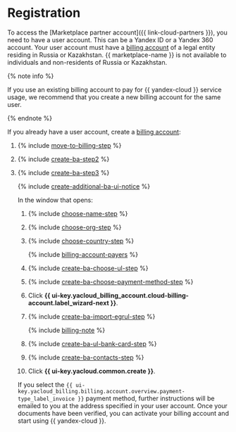 # Registration

To access the [Marketplace partner account]({{ link-cloud-partners }}), you need to have a user account. This can be a Yandex ID or a Yandex 360 account. Your user account must have a [billing account](../../billing/concepts/billing-account.md#ba-types) of a legal entity residing in Russia or Kazakhstan. {{ marketplace-name }} is not available to individuals and non-residents of Russia or Kazakhstan.

{% note info %}

If you use an existing billing account to pay for {{ yandex-cloud }} service usage, we recommend that you create a new billing account for the same user.

{% endnote %}

If you already have a user account, create a [billing account](../../billing/concepts/billing-account.md):

1. {% include [move-to-billing-step](../../billing/_includes/move-to-billing-step.md) %}
1. {% include [create-ba-step2](../../billing/_includes/create-ba-step2.md) %}
1. {% include [create-ba-step3](../../billing/_includes/create-ba-step3.md) %}

   {% include [create-additional-ba-ui-notice](../../billing/_includes/create-additional-ba-ui-notice.md) %}

   In the window that opens:

   1. {% include [choose-name-step](../../billing/_includes/choose-name-step.md) %}
   1. {% include [choose-org-step](../../billing/_includes/choose-org-step.md) %}
   1. {% include [choose-country-step](../../billing/_includes/choose-country-step.md) %}

      {% include [billing-account-payers](../../billing/_includes/billing-account-payers.md) %}

   1. {% include [create-ba-choose-ul-step](../../billing/_includes/create-ba-choose-ul-step.md) %}
   1. {% include [create-ba-choose-payment-method-step](../../billing/_includes/create-ba-choose-payment-method-step.md) %}
   1. Click **{{ ui-key.yacloud_billing_account.cloud-billing-account.label_wizard-next }}**.
   1. {% include [create-ba-import-egrul-step](../../billing/_includes/create-ba-import-egrul-step.md) %}

      {% include [billing-note](../../_includes/marketplace/billing-note.md) %}

   1. {% include [create-ba-ul-bank-card-step](../../billing/_includes/create-ba-ul-bank-card-step.md) %}
   1. {% include [create-ba-contacts-step](../../billing/_includes/create-ba-contacts-step.md) %}
   1. Click **{{ ui-key.yacloud.common.create }}**.

   If you select the `{{ ui-key.yacloud_billing.billing.account.overview.payment-type_label_invoice }}` payment method, further instructions will be emailed to you at the address specified in your user account. Once your documents have been verified, you can activate your billing account and start using {{ yandex-cloud }}.